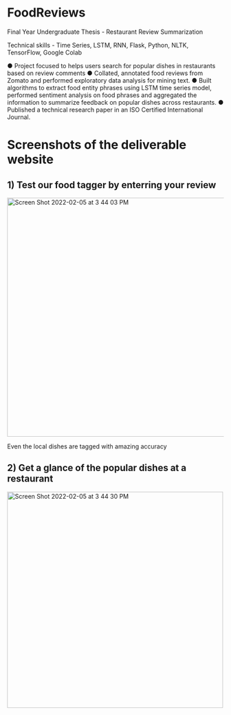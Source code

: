 # FoodReviews

Final Year Undergraduate Thesis - Restaurant Review Summarization

Technical skills - Time Series, LSTM, RNN, Flask, Python, NLTK, TensorFlow, Google Colab

● Project focused to helps users search for popular dishes in restaurants based on review comments
● Collated, annotated food reviews from Zomato and performed exploratory data analysis for mining text.
● Built algorithms to extract food entity phrases using LSTM time series model, performed sentiment analysis on food
phrases and aggregated the information to summarize feedback on popular dishes across restaurants.
● Published a technical research paper in an ISO Certified International Journal.

# Screenshots of the deliverable website

## 1) Test our food tagger by enterring your review 

<img width="555" alt="Screen Shot 2022-02-05 at 3 44 03 PM" src="https://user-images.githubusercontent.com/35873124/152658377-da1d54ee-3706-4f1f-b4df-3b0d32cf05bf.png">

Even the local dishes are tagged with amazing accuracy

## 2) Get a glance of the popular dishes at a restaurant

<img width="502" alt="Screen Shot 2022-02-05 at 3 44 30 PM" src="https://user-images.githubusercontent.com/35873124/152658404-d4456275-93ff-407b-af02-dfe0d391546d.png">
